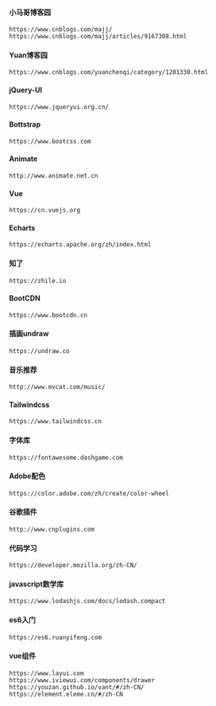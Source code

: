 #### 小马哥博客园

```
https://www.cnblogs.com/majj/
https://www.cnblogs.com/majj/articles/9167308.html
```

#### Yuan博客园

```
https://www.cnblogs.com/yuanchenqi/category/1201330.html
```

#### jQuery-UI

```
https://www.jqueryui.org.cn/
```

#### Bottstrap

```
https://www.bootcss.com
```

#### Animate

```
http://www.animate.net.cn
```

#### Vue

```
https://cn.vuejs.org
```

#### Echarts

```
https://echarts.apache.org/zh/index.html
```

#### 知了

```
https://zhile.io
```

#### BootCDN

```
https://www.bootcdn.cn
```

#### 插画undraw

```
https://undraw.co
```

#### 音乐推荐

```
http://www.mvcat.com/music/
```

#### Tailwindcss

```
https://www.tailwindcss.cn
```

#### 字体库

```
https://fontawesome.dashgame.com
```

#### Adobe配色

```
https://color.adobe.com/zh/create/color-wheel
```

#### 谷歌插件

```
http://www.cnplugins.com
```

#### 代码学习

```
https://developer.mozilla.org/zh-CN/
```

#### javascript数学库

```
https://www.lodashjs.com/docs/lodash.compact
```

#### es6入门

```
https://es6.ruanyifeng.com
```

#### vue组件

```
https://www.layui.com
https://www.iviewui.com/components/drawer
https://youzan.github.io/vant/#/zh-CN/
https://element.eleme.cn/#/zh-CN
```

